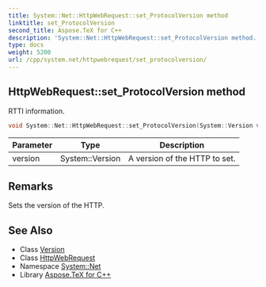 ```yaml
---
title: System::Net::HttpWebRequest::set_ProtocolVersion method
linktitle: set_ProtocolVersion
second_title: Aspose.TeX for C++
description: 'System::Net::HttpWebRequest::set_ProtocolVersion method. RTTI information in C++.'
type: docs
weight: 5200
url: /cpp/system.net/httpwebrequest/set_protocolversion/
---
```

## HttpWebRequest::set_ProtocolVersion method


RTTI information.

```cpp
void System::Net::HttpWebRequest::set_ProtocolVersion(System::Version version)
```


| Parameter | Type | Description |
| --- | --- | --- |
| version | System::Version | A version of the HTTP to set. |
## Remarks


Sets the version of the HTTP. 
## See Also

* Class [Version](../../../system/version/)
* Class [HttpWebRequest](../)
* Namespace [System::Net](../../)
* Library [Aspose.TeX for C++](../../../)
